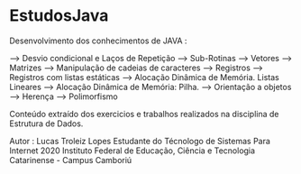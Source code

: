 # EstudosJava
Desenvolvimento dos conhecimentos de JAVA :


--> Desvio condicional e Laços de Repetição
--> Sub-Rotinas
--> Vetores
--> Matrizes
--> Manipulação de cadeias de caracteres
--> Registros
--> Registros com listas estáticas
--> Alocação Dinâmica de Memória. Listas Lineares
--> Alocação Dinâmica de Memória: Pilha.
--> Orientação a objetos
--> Herença
--> Polimorfismo


Conteúdo extraído dos exercicios e trabalhos realizados na disciplina de Estrutura de Dados. 

Autor : Lucas Troleiz Lopes
Estudante do Técnologo de Sistemas Para Internet 2020
Instituto Federal de Educação, Ciência e Tecnologia Catarinense - Campus Camboriú

